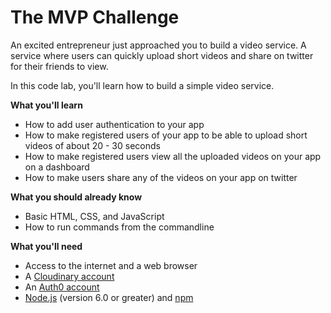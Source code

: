 # The MVP Challenge

An excited entrepreneur just approached you to build a video service. A service where users can quickly upload short videos and share on twitter for their friends to view. 


In this code lab, you'll learn how to build a simple video service.

**What you'll learn**

* How to add user authentication to your app
* How to make registered users of your app to be able to upload short videos of about 20 - 30 seconds
* How to make registered users view all the uploaded videos on your app on a dashboard
* How to make users share any of the videos on your app on twitter

**What you should already know**

* Basic HTML, CSS, and JavaScript
* How to run commands from the commandline


**What you'll need**

* Access to the internet and a web browser
* A [Cloudinary account](https://cloudinary.com/signup)
* An [Auth0 account](https://auth0.com/signup)
* [Node.js](https://nodejs.org/en/) (version 6.0 or greater) and [npm](https://www.npmjs.com/get-npm)



